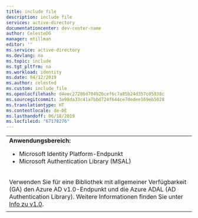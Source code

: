 ```yaml
---
title: include file
description: include file
services: active-directory
documentationcenter: dev-center-name
author: CelesteDG
manager: mtillman
editor: ''
ms.service: active-directory
ms.devlang: na
ms.topic: include
ms.tgt_pltfrm: na
ms.workload: identity
ms.date: 04/12/2019
ms.author: celested
ms.custom: include file
ms.openlocfilehash: d4eec27286d704926cef6c7a85b24d357c05838c
ms.sourcegitcommit: 3e98da33c41a7bbd724f644ce7dedee169eb5028
ms.translationtype: HT
ms.contentlocale: de-DE
ms.lasthandoff: 06/18/2019
ms.locfileid: "67178276"
---
```

|   |
|---|
| **Anwendungsbereich:**<br><ul><li>Microsoft Identity Platform-Endpunkt<li>Microsoft Authentication Library (MSAL) </ul><br>Verwenden Sie für eine Bibliothek mit allgemeiner Verfügbarkeit (GA) den Azure AD v1.0-Endpunkt und die Azure ADAL (AD Authentication Library). Weitere Informationen finden Sie unter [Info zu v1.0](https://docs.microsoft.com/azure/active-directory/develop/v1-overview). |
|   |
